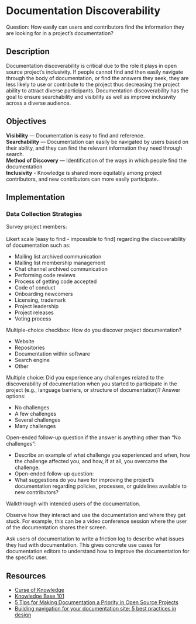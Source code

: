 # Documentation Discoverability 
Question: How easily can users and contributors find the information they are looking for in a project’s documentation?
## Description
Documentation discoverability is critical due to the role it plays in open source project’s inclusivity. If people cannot find and then easily navigate through the body of documentation, or find the answers they seek, they are less likely to use or contribute to the project thus decreasing the project ability to attract diverse participants. Documentation discoverability has the goal to ensure searchability and visibility as well as improve inclusivity across a diverse audience.
## Objectives
**Visibility** — Documentation is easy to find and reference. <br/>
**Searchability** — Documentation can easily be navigated by users based on their ability, and they can find the relevant information they need through search. <br/>
**Method of Discovery** — Identification of the ways in which people find the documentation <br/>
**Inclusivity** - Knowledge is shared more equitably among project contributors, and new contributors can more easily participate.. <br/>
## Implementation
### Data Collection Strategies


Survey project members: <br/> <br/>
Likert scale [easy to find - impossible to find] regarding the discoverability of documentation such as:
 - Mailing list archived communication
 - Mailing list membership management 
 - Chat channel archived communication
 - Performing code reviews
 - Process of getting code accepted
 - Code of conduct
 - Onboarding newcomers
 - Licensing, trademark
 - Project leadership
 - Project releases
 - Voting process

Multiple-choice checkbox: How do you discover project documentation? 
- Website 
- Repositories 
- Documentation within software 
- Search engine
- Other

Multiple choice: Did you experience any challenges related to the discoverability of documentation when you started to participate in the project (e.g., language barriers, or structure of documentation)?
Answer options: 
- No challenges
- A few challenges
- Several challenges
- Many challenges

Open-ended follow-up question if the answer is anything other than “No challenges”: 
- Describe an example of what challenge you experienced and when, how the challenge affected you, and how, if at all, you overcame the challenge.
- Open-ended follow-up question: 
 - What suggestions do you have for improving the project’s documentation regarding policies, processes, or guidelines available to new contributors? 

Walkthrough with intended users of the documentation.  <br/>

Observe how they interact and use the documentation and where they get stuck. For example, this can be a video conference session where the user of the documentation shares their screen.  <br/>

Ask users of documentation to write a friction log to describe what issues they had with documentation. This gives concrete use cases for documentation editors to understand how to improve the documentation for the specific user.

## Resources

- [Curse of Knowledge](https://en.wikipedia.org/wiki/Curse_of_knowledge)
- [Knowledge Base 101](https://www.helpscout.com/playlists/knowledge-base/)
- [5 Tips for Making Documentation a Priority in Open Source Projects](https://opensource.com/article/20/8/documentation-open-source-projects) 
- [Building navigation for your documentation site: 5 best practices in design](https://idratherbewriting.com/files/doc-navigation-wtd/design-principles-for-doc-navigation/) 
